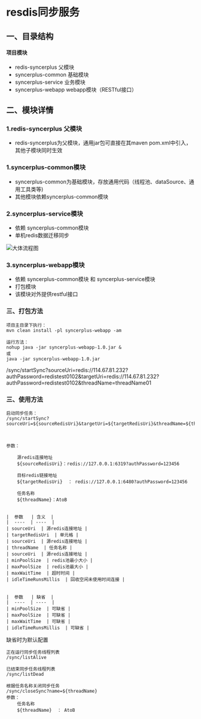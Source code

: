 # resdis同步服务
## 一、目录结构
#### 项目模块
* redis-syncerplus   父模块
* syncerplus-common  基础模块
* syncerplus-service 业务模块
* syncerplus-webapp  webapp模块（RESTful接口）


## 二、模块详情

### 1.redis-syncerplus 父模块
 - redis-syncerplus为父模块，通用jar包可直接在其maven pom.xml中引入，其他子模块同时生效

### 1.syncerplus-common模块
 - syncerplus-common为基础模块，存放通用代码（线程池、dataSource、通用工具类等)
 - 其他模块依赖syncerplus-common模块
 
 
### 2.syncerplus-service模块
 - 依赖 syncerplus-common模块
 - 单机redis数据迁移同步

![大体流程图](http://git.jd.com/csddevelop/redissyncer-service/raw/master/doc/img/01.png)




### 3.syncerplus-webapp模块
 -  依赖 syncerplus-common模块 和 syncerplus-service模块
 -  打包模块
 -  该模块对外提供restful接口
 





### 三、打包方法
    项目主目录下执行：
    mvn clean install -pl syncerplus-webapp -am
    
    运行方法：
    nohup java -jar syncerplus-webapp-1.0.jar &
    或
    java -jar syncerplus-webapp-1.0.jar

/sync/startSync?sourceUri=redis://114.67.81.232?authPassword=redistest0102&targetUri=redis://114.67.81.232?authPassword=redistest0102&threadName=threadName01

### 三、使用方法


    
    启动同步任务：
    /sync/startSync?sourceUri=${sourceRedisUri}&targetUri=${targetRedisUri}&threadName=${threadName}
    

 
    参数：
    
        源redis连接地址
        ${sourceRedisUri}：redis://127.0.0.1:6319?authPassword=123456
        
        目标redis链接地址 
        ${targetRedisUri}  ： redis://127.0.0.1:6480?authPassword=123456
        
        任务名称
        ${threadName}：AtoB
        
## 
    |  参数   | 含义  |     
    |  ----  | ----  |
    | sourceUri  | 源redis连接地址 |
    | targetRedisUri  | 单元格 |
    | sourceUri  | 源redis连接地址 |
    | threadName  | 任务名称 |
    | sourceUri  | 源redis连接地址 |
    | minPoolSize  | redis池最小大小 |
    | maxPoolSize  | redis池最大小 |
    | maxWaitTime  | 超时时间 |
    | idleTimeRunsMillis  | 回收空闲未使用时间连接 |
    
##
    |  参数   | 缺省  |     
    |  ----  | ----  |
    | minPoolSize  | 可缺省 |
    | maxPoolSize  | 可缺省 |
    | maxWaitTime  | 可缺省 |
    | idleTimeRunsMillis  | 可缺省 |

缺省时为默认配置
    
    正在运行同步任务线程列表   
    /sync/listAlive
    
    已结束同步任务线程列表
    /sync/listDead
    
    根据任务名称关闭同步任务
    /sync/closeSync?name=${threadName}
    参数：
        任务名称
        ${threadName}  ： AtoB